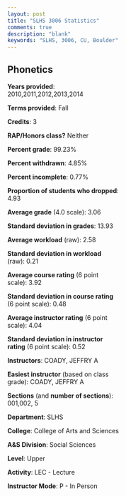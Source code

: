 ```yaml
---
layout: post
title: "SLHS 3006 Statistics"
comments: true
description: "blank"
keywords: "SLHS, 3006, CU, Boulder"
--- 
```

<head>
<script src="https://ajax.googleapis.com/ajax/libs/jquery/2.1.3/jquery.min.js"></script>
<script src="https://dl.dropboxusercontent.com/s/pc42nxpaw1ea4o9/highcharts.js?dl=0"></script>
<!-- <script src="../assets/js/highcharts.js"></script> -->
<style type="text/css">@font-face {
	font-family: "Bebas Neue";
	src: url(https://www.filehosting.org/file/details/544349/BebasNeue%20Regular.otf) format("opentype");
	}
	h1.Bebas { 
		font-family: "Bebas Neue", Verdana, Tahoma;
	}
</style>
</head>
<body>
	<div id="container" style="float: right; width: 45%; height: 88%; margin-left: 2.5%; margin-right: 2.5%;"></div>
	<script language="JavaScript">
		$(document).ready(function() {
		var chart = {type: 'column'};
		var title = {text: 'Grade Distribution'};
		var xAxis = {categories: ['A','B','C','D','F'],crosshair: true};
		var yAxis = {min: 0,title: {text: 'Percentage'}};
		var tooltip = {headerFormat: '<center><b><span style="font-size:20px">{point.key}</span></b></center>',
		               pointFormat: '<td style="padding:0"><b>{point.y:.1f}%</b></td>',
		               footerFormat: '</table>',shared: true,useHTML: true};
		var plotOptions = {column: {pointPadding: 0.0,borderWidth: 0}};  
		var credits = {enabled: false};var series= [{name: 'Percent',data: [35.24,39.52,22.38,2.86,0.0,]}];
		var json = {};
		json.chart = chart;
		json.title = title;
		json.tooltip = tooltip;
		json.xAxis = xAxis;
		json.yAxis = yAxis;  
		json.series = series;
		json.plotOptions = plotOptions;  
		json.credits = credits;
		$('#container').highcharts(json);
	});
	</script>
</body>
			   
## Phonetics

**Years provided**: 2010,2011,2012,2013,2014

**Terms provided**: Fall

**Credits**: 3

**RAP/Honors class?** Neither

**Percent grade**: 99.23%

**Percent withdrawn**: 4.85%

**Percent incomplete**: 0.77%

**Proportion of students who dropped**: 4.93

**Average grade** (4.0 scale): 3.06

**Standard deviation in grades**: 13.93

**Average workload** (raw): 2.58

**Standard deviation in workload** (raw): 0.21

**Average course rating** (6 point scale): 3.92

**Standard deviation in course rating** (6 point scale): 0.48

**Average instructor rating** (6 point scale): 4.04

**Standard deviation in instructor rating** (6 point scale): 0.52

**Instructors**: COADY, JEFFRY A

**Easiest instructor** (based on class grade): COADY, JEFFRY A

**Sections** (and **number of sections**): 001,002, 5

**Department**: SLHS

**College**: College of Arts and Sciences

**A&S Division**: Social Sciences

**Level**: Upper

**Activity**: LEC - Lecture

**Instructor Mode**: P  - In Person